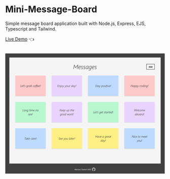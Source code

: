 # Mini-Message-Board

Simple message board application built with Node.js, Express, EJS, Typescript and Tailwind.

[Live Demo](https://mini-message-board-production-cd11.up.railway.app/) :point_left: <br><br>

![Mini-Messageboard.png](Mini-Messageboard.png)
